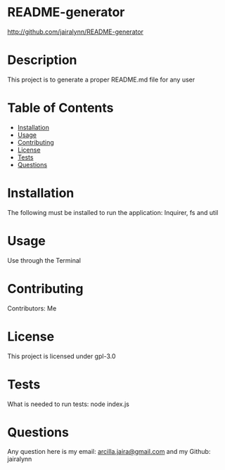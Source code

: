 
  
  # README-generator
  http://github.com/jairalynn/README-generator

  # Description 
  This project is to generate a proper README.md file for any user
  # Table of Contents
  * [Installation](#installation)
  * [Usage](#usage)
  * [Contributing](#contributing)
  * [License](#license)
  * [Tests](#tests)
  * [Questions](#questions)
  # Installation
  The following must be installed to run the application: Inquirer, fs and util
  # Usage
  Use through the Terminal
  # Contributing
  Contributors: Me
  # License
  This project is licensed under gpl-3.0
  # Tests
  What is needed to run tests: node index.js
  # Questions
  Any question here is my email: arcilla.jaira@gmail.com	and my Github: jairalynn
